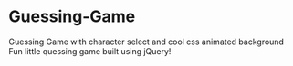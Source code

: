# Guessing-Game
Guessing Game with character select and cool css animated background
Fun little quessing game built using jQuery!

